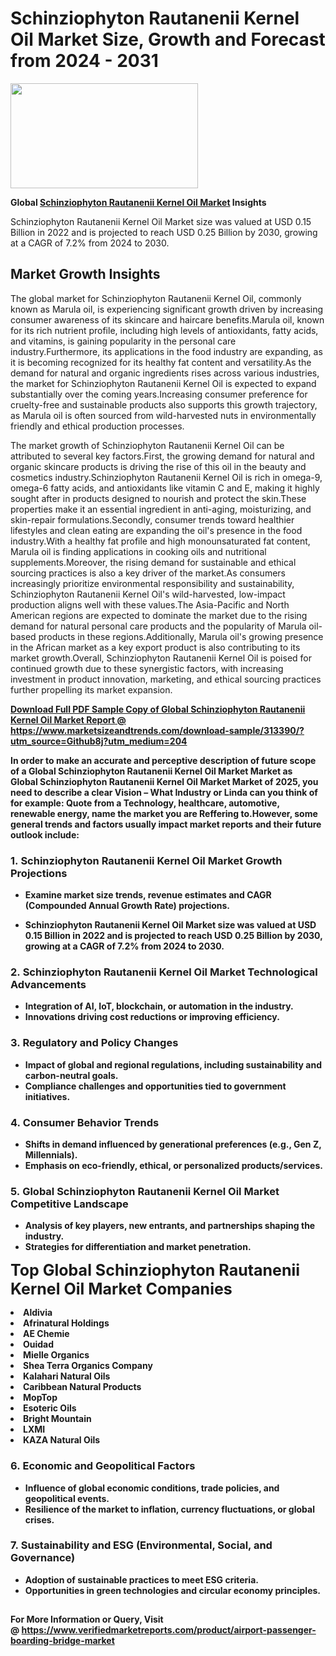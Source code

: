 <H1>Schinziophyton Rautanenii Kernel Oil Market Size, Growth and Forecast from 2024 - 2031</H1><img class="aligncenter size-medium wp-image-584254" src="https://thirdeyenews.in/wp-content/uploads/2024/09/Global-Market-Research-300x168.jpeg" alt="" width="300" height="168" /><p><strong>Global&nbsp;<a href="https://www.marketsizeandtrends.com/download-sample/313390/?utm_source=Github8j?utm_medium=204">Schinziophyton Rautanenii Kernel Oil Market</a> Insights</strong></p><p>Schinziophyton Rautanenii Kernel Oil Market size was valued at USD 0.15 Billion in 2022 and is projected to reach USD 0.25 Billion by 2030, growing at a CAGR of 7.2% from 2024 to 2030.</p><p><h2>Market Growth Insights</h2> <p>The global market for Schinziophyton Rautanenii Kernel Oil, commonly known as Marula oil, is experiencing significant growth driven by increasing consumer awareness of its skincare and haircare benefits.Marula oil, known for its rich nutrient profile, including high levels of antioxidants, fatty acids, and vitamins, is gaining popularity in the personal care industry.Furthermore, its applications in the food industry are expanding, as it is becoming recognized for its healthy fat content and versatility.As the demand for natural and organic ingredients rises across various industries, the market for Schinziophyton Rautanenii Kernel Oil is expected to expand substantially over the coming years.Increasing consumer preference for cruelty-free and sustainable products also supports this growth trajectory, as Marula oil is often sourced from wild-harvested nuts in environmentally friendly and ethical production processes.</p> <p><strong><a href="#"></a></strong></p> <p>The market growth of Schinziophyton Rautanenii Kernel Oil can be attributed to several key factors.First, the growing demand for natural and organic skincare products is driving the rise of this oil in the beauty and cosmetics industry.Schinziophyton Rautanenii Kernel Oil is rich in omega-9, omega-6 fatty acids, and antioxidants like vitamin C and E, making it highly sought after in products designed to nourish and protect the skin.These properties make it an essential ingredient in anti-aging, moisturizing, and skin-repair formulations.Secondly, consumer trends toward healthier lifestyles and clean eating are expanding the oil's presence in the food industry.With a healthy fat profile and high monounsaturated fat content, Marula oil is finding applications in cooking oils and nutritional supplements.Moreover, the rising demand for sustainable and ethical sourcing practices is also a key driver of the market.As consumers increasingly prioritize environmental responsibility and sustainability, Schinziophyton Rautanenii Kernel Oil's wild-harvested, low-impact production aligns well with these values.The Asia-Pacific and North American regions are expected to dominate the market due to the rising demand for natural personal care products and the popularity of Marula oil-based products in these regions.Additionally, Marula oil's growing presence in the African market as a key export product is also contributing to its market growth.Overall, Schinziophyton Rautanenii Kernel Oil is poised for continued growth due to these synergistic factors, with increasing investment in product innovation, marketing, and ethical sourcing practices further propelling its market expansion.</p> <p><strong><a href="#"></p><p><span class=""><strong>Download Full PDF Sample Copy of Global Schinziophyton Rautanenii Kernel Oil Market Report</strong> @ <a href="https://www.marketsizeandtrends.com/download-sample/313390/?utm_source=Github8j?utm_medium=204" target="_blank">https://www.marketsizeandtrends.com/download-sample/313390/?utm_source=Github8j?utm_medium=204</a></span></p><p>In order to make an accurate and perceptive description of future scope of a Global&nbsp;Schinziophyton Rautanenii Kernel Oil Market Market as Global&nbsp;Schinziophyton Rautanenii Kernel Oil Market Market of 2025, you need to describe a clear Vision &ndash; What Industry or Linda can you think of for example: Quote from a Technology, healthcare, automotive, renewable energy, name the market you are Reffering to.However, some general trends and factors usually impact market reports and their future outlook include:</p><h3>1.&nbsp;<strong>Schinziophyton Rautanenii Kernel Oil Market Growth Projections</strong></h3><ul><li>Examine market size trends, revenue estimates and CAGR (Compounded Annual Growth Rate) projections.</li><li><p>Schinziophyton Rautanenii Kernel Oil Market size was valued at USD 0.15 Billion in 2022 and is projected to reach USD 0.25 Billion by 2030, growing at a CAGR of 7.2% from 2024 to 2030.</p></li></ul><h3>2.&nbsp;<strong>Schinziophyton Rautanenii Kernel Oil Market Technological Advancements</strong></h3><ul><li>Integration of AI, IoT, blockchain, or automation in the industry.</li><li>Innovations driving cost reductions or improving efficiency.</li></ul><h3>3.&nbsp;<strong>Regulatory and Policy Changes</strong></h3><ul><li>Impact of global and regional regulations, including sustainability and carbon-neutral goals.</li><li>Compliance challenges and opportunities tied to government initiatives.</li></ul><h3>4.&nbsp;<strong>Consumer Behavior Trends</strong></h3><ul><li>Shifts in demand influenced by generational preferences (e.g., Gen Z, Millennials).</li><li>Emphasis on eco-friendly, ethical, or personalized products/services.</li></ul><h3>5.&nbsp;<strong>Global Schinziophyton Rautanenii Kernel Oil Market Competitive Landscape</strong></h3><ul><li>Analysis of key players, new entrants, and partnerships shaping the industry.</li><li>Strategies for differentiation and market penetration.</li></ul><p data-pm-slice="1 1 []"><span style="color: inherit; font-family: inherit; font-size: 25px;">Top Global Schinziophyton Rautanenii Kernel Oil Market Companies</span></p><div class="" data-test-id=""><p><li>Aldivia</li><li> Afrinatural Holdings</li><li> AE Chemie</li><li> Ouidad</li><li> Mielle Organics</li><li> Shea Terra Organics Company</li><li> Kalahari Natural Oils</li><li> Caribbean Natural Products</li><li> MopTop</li><li> Esoteric Oils</li><li> Bright Mountain</li><li> LXMI</li><li> KAZA Natural Oils</li></p></div><h3>6.&nbsp;<strong>Economic and Geopolitical Factors</strong></h3><ul><li>Influence of global economic conditions, trade policies, and geopolitical events.</li><li>Resilience of the market to inflation, currency fluctuations, or global crises.</li></ul><h3>7.&nbsp;<strong>Sustainability and ESG (Environmental, Social, and Governance)</strong></h3><ul><li>Adoption of sustainable practices to meet ESG criteria.</li><li>Opportunities in green technologies and circular economy principles.</li></ul><h2><strong style="font-size: 14px;">For More Information or Query, Visit @&nbsp;</strong><a style="background-color: #ffffff; font-size: 14px;" href="https://www.marketsizeandtrends.com/report/schinziophyton-rautanenii-kernel-oil-market/" target="_blank">https://www.verifiedmarketreports.com/product/airport-passenger-boarding-bridge-market</a></h2>